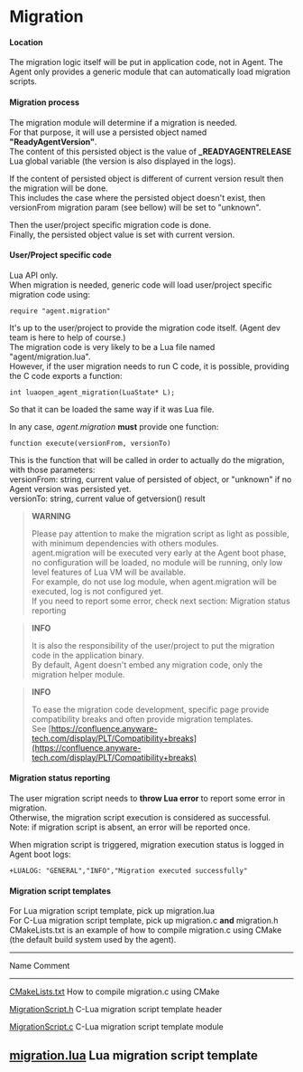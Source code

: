 Migration
=========

#### Location

The migration logic itself will be put in application code, not in
Agent. The Agent only provides a generic module that can
automatically load migration scripts.

#### Migration process

The migration module will determine if a migration is needed.\
 For that purpose, it will use a persisted object named
**"ReadyAgentVersion"**.\
 The content of this persisted object is the value of
**_READYAGENTRELEASE** Lua global variable (the version is also
displayed in the logs).

If the content of persisted object is different of current version
result then the migration will be done.\
 This includes the case where the persisted object doesn't exist, then
versionFrom migration param (see bellow) will be set to "unknown".

Then the user/project specific migration code is done.\
 Finally, the persisted object value is set with current version.

#### User/Project specific code

Lua API only.\
 When migration is needed, generic code will load user/project specific
migration code using:

~~~~{.lua}
require "agent.migration"
~~~~

It's up to the user/project to provide the migration code itself.
(Agent dev team is here to help of course.)\
 The migration code is very likely to be a Lua file named
"agent/migration.lua".\
 However, if the user migration needs to run C code, it is possible,
providing the C code exports a function:

~~~~{.lua}
int luaopen_agent_migration(LuaState* L);
~~~~

So that it can be loaded the same way if it was Lua file.

In any case, *agent.migration* **must** provide one function:

~~~~{.lua}
function execute(versionFrom, versionTo)
~~~~

This is the function that will be called in order to actually do the
migration, with those parameters:\
 versionFrom: string, current value of persisted of object, or "unknown"
if no Agent version was persisted yet.\
 versionTo: string, current value of getversion() result

> **WARNING**
>
> Please pay attention to make the migration script as light as possible,
> with minimum dependencies with others modules.\
>  agent.migration will be executed very early at the Agent boot
> phase, no configuration will be loaded, no module will be running, only
> low level features of Lua VM will be available.\
>  For example, do not use log module, when agent.migration will be
> executed, log is not configured yet.\
>  If you need to report some error, check next section: Migration status
> reporting

> **INFO**
>
> It is also the responsibility of the user/project to put the migration
> code in the application binary.\
>  By default, Agent doesn't embed any migration code, only the
> migration helper module.

> **INFO**
>
> To ease the migration code development, specific page provide
> compatibility breaks and often provide migration templates.\
>  See [https://confluence.anyware-tech.com/display/PLT/Compatibility+breaks](https://confluence.anyware-tech.com/display/PLT/Compatibility+breaks)

#### Migration status reporting

The user migration script needs to **throw Lua error** to report some
error in migration.\
 Otherwise, the migration script execution is considered as successful.\
 Note: if migration script is absent, an error will be reported once.

When migration script is triggered, migration execution status is logged
in Agent boot logs:

~~~~{.lua}
+LUALOG: "GENERAL","INFO","Migration executed successfully"
~~~~

#### Migration script templates

For Lua migration script template, pick up migration.lua\
 For C-Lua migration script template, pick up migration.c **and**
migration.h\
 CMakeLists.txt is an example of how to compile migration.c using CMake (the default build system used by the agent).

-----------------------------------------------------------------------------------------------------
Name                                                          Comment
-----------------                                             ---------------------------------------
[CMakeLists.txt](attachments/Migration_CMakeLists.txt)         How to compile migration.c using CMake

[MigrationScript.h](attachments/Migration_MigrationScript.h)   C-Lua migration script template header

[MigrationScript.c](attachments/Migration_MigrationScript.c)   C-Lua migration script template module

[migration.lua](attachments/Migration_migration.lua)           Lua migration script template
------------------------------------------------------------------------------------------------------


